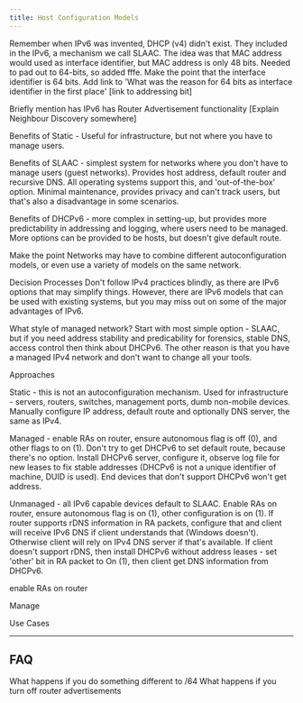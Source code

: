 ```yaml
---
title: Host Configuration Models
---
```

Remember when IPv6 was invented, DHCP (v4) didn't exist. They included in the IPv6, a mechanism we call SLAAC. The idea was that MAC address would used as interface identifier, but MAC address is only 48 bits. Needed to pad out to 64-bits, so added fffe. 
Make the point that the interface identifier is 64 bits. Add link to 'What was the reason for 64 bits as interface identifier in the first place' [link to addressing bit]

Briefly mention has IPv6 has Router Advertisement functionality [Explain Neighbour Discovery somewhere]

Benefits of Static - Useful for infrastructure, but not where you have to manage users.

Benefits of SLAAC - simplest system for networks where you don't have to manage users (guest networks). Provides host address, default router and recursive DNS. All operating systems support this, and 'out-of-the-box' option. Minimal maintenance, provides privacy and can't track users, but that's also a disadvantage in some scenarios.

Benefits of DHCPv6 - more complex in setting-up, but provides more predictability in addressing and logging, where users need to be managed. More options can be provided to be hosts, but doesn't give default route.

Make the point Networks may have to combine different autoconfiguration models, or even use a variety of models on the same network.

Decision Processes
Don't follow IPv4 practices blindly, as there are IPv6 options that may simplify things. However, there are IPv6 models that can be used with existing systems, but you may miss out on some of the major advantages of IPv6.

What style of managed network? Start with most simple option - SLAAC, but if you need address stability and predicability for forensics, stable DNS, access control then think about DHCPv6. The other reason is that you have a managed IPv4 network and don't want to change all your tools.

Approaches

Static - this is not an autoconfiguration mechanism. Used for infrastructure - servers, routers, switches, management ports, dumb non-mobile devices. Manually configure IP address, default route and optionally DNS server, the same as IPv4.

Managed - enable RAs on router, ensure autonomous flag is off (0), and other flags to on (1). Don't try to get DHCPv6 to set default route, because there's no option. Install DHCPv6 server, configure it, observe log file for new leases to fix stable addresses (DHCPv6 is not a unique identifier of machine, DUID is used). End devices that don't support DHCPv6 won't get address.

Unmanaged - all IPv6 capable devices default to SLAAC. Enable RAs on router, ensure autonomous flag is on (1), other configuration is on (1). If router supports rDNS information in RA packets, configure that and client will receive IPv6 DNS if client understands that (Windows doesn't). Otherwise client will rely on IPv4 DNS server if that's available. If client doesn't support rDNS, then install DHCPv6 without address leases - set 'other' bit in RA packet to On (1), then client get DNS information from DHCPv6.

enable RAs on router

Manage






Use Cases


---
FAQ
---
What happens if you do something different to /64
What happens if you turn off router advertisements
